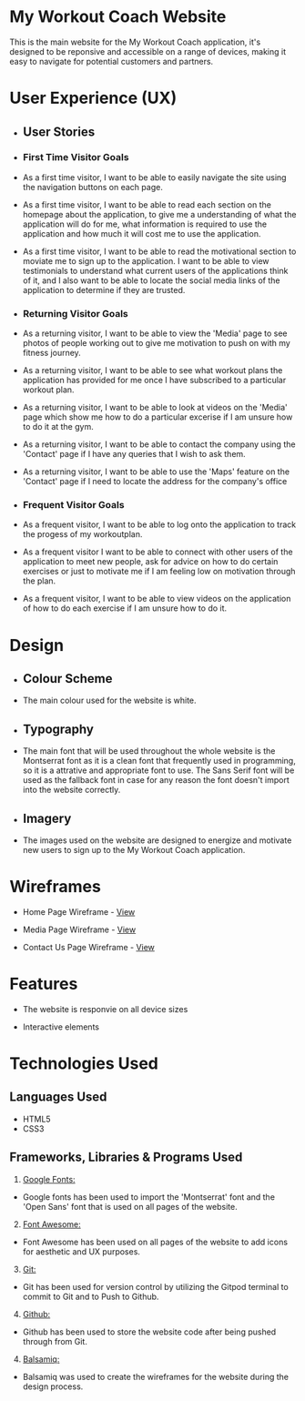 # My Workout Coach Website

This is the main website for the My Workout Coach application, it's designed to be reponsive and accessible on a range of devices, making it easy to navigate for potential customers and partners.

# User Experience (UX)

* ## User Stories

* ### First Time Visitor Goals

* As a first time visitor, I want to be able to easily navigate the site using the navigation buttons on each page.

* As a first time visitor, I want to be able to read each section on the homepage about the application, to give me a understanding of what the application will do for me, what information is required to use the application and how much it will cost me to use the application.

* As a first time visitor, I want to be able to read the motivational section to moviate me to sign up to the application. I want to be able to view testimonials to understand what current users of the applications think of it, and I also want to be able to locate the social media links of the application to determine if they are trusted.

* ### Returning Visitor Goals

* As a returning visitor, I want to be able to view the 'Media' page to see photos of people working out to give me motivation to push on with my fitness journey.

* As a returning visitor, I want to be able to see what workout plans the application has provided for me once I have subscribed to a particular workout plan.

* As a returning visitor, I want to be able to look at videos on the 'Media' page which show me how to do a particular excerise if I am unsure how to do it at the gym.

* As a returning visitor, I want to be able to contact the company using the 'Contact' page if I have any queries that I wish to ask them.

* As a returning visitor, I want to be able to use the 'Maps' feature on the 'Contact' page if I need to locate the address for the company's office 

* ### Frequent Visitor Goals

* As a frequent visitor, I want to be able to log onto the application to track the progess of my workoutplan.

* As a frequent visitor I want to be able to connect with other users of the application to meet new people, ask for advice on how to do certain exercises or just to motivate me if I am feeling low on motivation through the plan.

* As a frequent visitor, I want to be able to view videos on the application of how to do each exercise if I am unsure how to do it.



# Design

* ## Colour Scheme

* The main colour used for the website is white.

* ## Typography

* The main font that will be used throughout the whole website is the Montserrat font as it is a clean font that frequently used in programming, so it is a attrative and appropriate font to use. The Sans Serif font will be used as the fallback font in case for any reason the font doesn't import into the website correctly.

* ## Imagery

* The images used on the website are designed to energize and motivate new users to sign up to the My Workout Coach application.

# Wireframes

* Home Page Wireframe - [View](https://i.ibb.co/Bc08cmc/My-Workout-Coach-Home.png)

* Media Page Wireframe - [View](https://pasteboard.co/1e0MScLMVDfr.png)

* Contact Us Page Wireframe - [View](https://pasteboard.co/Wd9H6rVoV023.png)

# Features

* The website is responvie on all device sizes

* Interactive elements

# Technologies Used

## Languages Used

* HTML5
* CSS3

## Frameworks, Libraries & Programs Used

1. [Google Fonts:](https://fonts.google.com/)
* Google fonts has been used to import the 'Montserrat' font and the 'Open Sans' font that is used on all pages of the website.

2. [Font Awesome:](https://fontawesome.com/)
* Font Awesome has been used on all pages of the website to add icons for aesthetic and UX purposes.

3. [Git:](https://git-scm.com/)
* Git has been used for version control by utilizing the Gitpod terminal to commit to Git and to Push to Github.

4. [Github:](https://github.com/)
* Github has been used to store the website code after being pushed through from Git.

4. [Balsamiq:](https://www.balsamiq.com/)
* Balsamiq was used to create the wireframes for the website during the design process.
